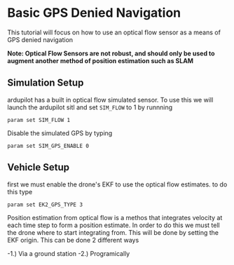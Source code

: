 # Basic GPS Denied Navigation

This tutorial will focus on how to use an optical flow sensor as a means of GPS denied navigation

**Note: Optical Flow Sensors are not robust, and should only be used to augment another method of position estimation such as SLAM**

## Simulation Setup 


ardupilot has a built in optical flow simulated sensor. To use this we will launch the ardupilot sitl and set `SIM_FLOW` to 1 by runnning 

```
param set SIM_FLOW 1
```

Disable the simulated GPS by typing
```
param set SIM_GPS_ENABLE 0
```

## Vehicle Setup 

first we must enable the drone's EKF to use the optical flow estimates. to do this type
```
param set EK2_GPS_TYPE 3
``` 

Position estimation from optical flow is a methos that integrates velocity at each time step to form a position estimate. In order to do this we must tell the drone where to start integrating from. This will be done by setting the EKF origin. This can be done 2 different ways 

-1.) Via a ground station 
-2.) Programically



